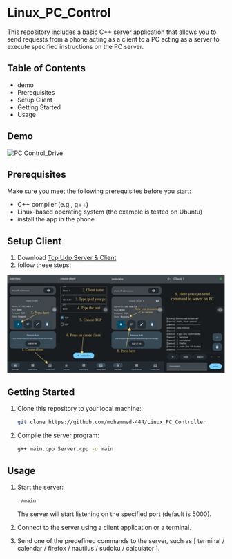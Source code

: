 # Linux_PC_Control
This repository includes a basic C++ server application that allows you to send requests from a phone acting as a client to a PC acting as a server to execute specified instructions on the PC server.

## Table of Contents
- demo
- Prerequisites
- Setup Client
- Getting Started
- Usage




## Demo

![PC Control_Drive](demo/demo.gif)




## Prerequisites

Make sure you meet the following prerequisites before you start:

- C++ compiler (e.g., g++)
- Linux-based operating system (the example is tested on Ubuntu)
- install the app in the phone

## Setup Client

1. Download [Tcp Udp Server & Client](https://play.google.com/store/apps/details?id=tcpudpserverclient.steffenrvs.tcpudpserverclient&pcampaignid=web_share)
2. follow these steps:

![client](demo/app_overview.jpg)

## Getting Started

1. Clone this repository to your local machine:

   ```bash
   git clone https://github.com/mohammed-444/Linux_PC_Controller
   ```

2. Compile the server program:

      ```bash
      g++ main.cpp Server.cpp -o main
      ```


## Usage
1. Start the server:

   ```bash
   ./main
   ```

   The server will start listening on the specified port (default is 5000).

2. Connect to the server using a client application or a terminal.

3. Send one of the predefined commands to the server, such as [ terminal / calendar / firefox / nautilus / sudoku / calculator ].
   






